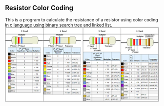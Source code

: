 ## Resistor Color Coding
This is a program to calculate the resistance of a resistor using color coding in c language using binary search tree and linked list.
<img src="colorcoding.png">